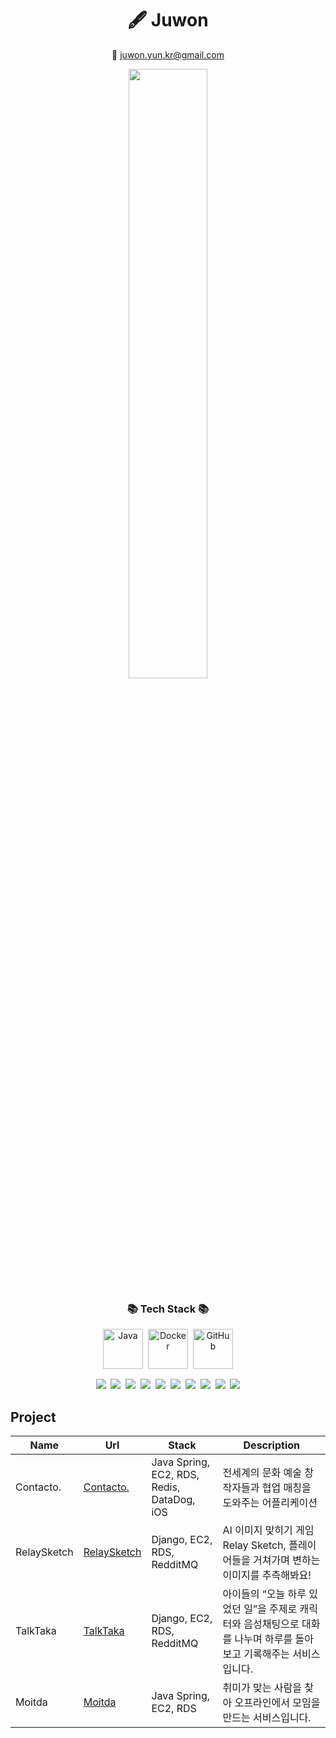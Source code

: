 <div align="center">
  <h1>🖋️ Juwon</h1>
  <p>📩 <a href="mailto:juwon.yun.kr@gmail.com">juwon.yun.kr@gmail.com</a></p>
</div>


<div align="center">
    <img src="https://github-readme-stats.vercel.app/api?username=yunjuwon0825&show_icons=true&theme=transparent" style="width: 50%;" />

</div>


<div align="center">
  <h3 align="center">📚 Tech Stack 📚</h3>
  <div style="display: flex; justify-content: center; flex-wrap: wrap; gap: 8px; margin-bottom: 16px;">
    <img src="https://techstack-generator.vercel.app/java-icon.svg" alt="Java" width="64" height="64" />
    <img src="https://techstack-generator.vercel.app/docker-icon.svg" alt="Docker" width="64" height="64" />
    <img src="https://techstack-generator.vercel.app/github-icon.svg" alt="GitHub" width="64" height="64" />
  </div>

  <p align="center">
    <img src="https://img.shields.io/badge/Python-3776AB?style=flat-square&logo=python&logoColor=white" />&nbsp;
    <img src="https://img.shields.io/badge/Spring Boot-6DB33F?style=flat-square&logo=spring-boot&logoColor=white" />&nbsp;
    <img src="https://img.shields.io/badge/Redis-DC382D?style=flat-square&logo=redis&logoColor=white" />&nbsp;
    <img src="https://img.shields.io/badge/Docker-2496ED?style=flat-square&logo=docker&logoColor=white" />&nbsp;
    <img src="https://img.shields.io/badge/GitHub-181717?style=flat-square&logo=github&logoColor=white" />&nbsp;
    <img src="https://img.shields.io/badge/GitHub Actions-2088FF?style=flat-square&logo=github-actions&logoColor=white" />&nbsp;
    <img src="https://img.shields.io/badge/Amazon EC2-FF9900?style=flat-square&logo=amazon-ec2&logoColor=white" />&nbsp;
    <img src="https://img.shields.io/badge/Amazon RDS-527FFF?style=flat-square&logo=amazon-rds&logoColor=white" />&nbsp;
    <img src="https://img.shields.io/badge/Amazon S3-569A31?style=flat-square&logo=amazon-s3&logoColor=white" />&nbsp;
    <img src="https://img.shields.io/badge/Amazon Route 53-232F3E?style=flat-square&logo=amazon-route53&logoColor=white" />
  </p>
</div>

## Project
| Name       | Url                                         | Stack                          | Description                                                                 |
|------------|---------------------------------------------|--------------------------------|-----------------------------------------------------------------------------|
| Contacto.    | [Contacto.](https://github.com/wakawaka-CONTACTO) | Java Spring, EC2, RDS, Redis, DataDog, iOS         | 전세계의 문화 예술 창작자들과 협업 매칭을 도와주는 어플리케이션 |
| RelaySketch    | [RelaySketch](https://github.com/2023-Summer-Bootcamp-Team-B/RelaySketch) | Django, EC2, RDS, RedditMQ         | AI 이미지 맞히기 게임 Relay Sketch, 플레이어들을 거쳐가며 변하는 이미지를 추측해봐요! |
| TalkTaka | [TalkTaka](https://github.com/Team-TalkTaka) | Django, EC2, RDS, RedditMQ | 아이들의 “오늘 하루 있었던 일”을 주제로 캐릭터와 음성채팅으로 대화를 나누며 하루를 돌아보고 기록해주는 서비스입니다. |
| Moitda    | [Moitda](https://github.com/2024-Team-Techeer-Salon) | Java Spring, EC2, RDS         | 취미가 맞는 사람을 찾아 오프라인에서 모임을 만드는 서비스입니다.  |




